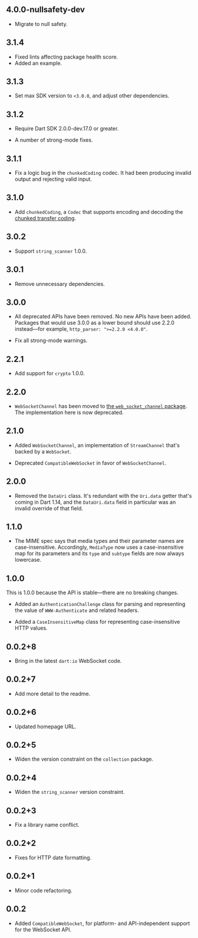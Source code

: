 ## 4.0.0-nullsafety-dev

* Migrate to null safety.

## 3.1.4

* Fixed lints affecting package health score.
* Added an example.

## 3.1.3

* Set max SDK version to `<3.0.0`, and adjust other dependencies.

## 3.1.2

* Require Dart SDK 2.0.0-dev.17.0 or greater.

* A number of strong-mode fixes.

## 3.1.1

* Fix a logic bug in the `chunkedCoding` codec. It had been producing invalid
  output and rejecting valid input.

## 3.1.0

* Add `chunkedCoding`, a `Codec` that supports encoding and decoding the
  [chunked transfer coding][].

[chunked transfer coding]: https://www.w3.org/Protocols/rfc2616/rfc2616-sec3.html#sec3.6.1

## 3.0.2

* Support `string_scanner` 1.0.0.

## 3.0.1

* Remove unnecessary dependencies.

## 3.0.0

* All deprecated APIs have been removed. No new APIs have been added. Packages
  that would use 3.0.0 as a lower bound should use 2.2.0 instead—for example,
  `http_parser: ">=2.2.0 <4.0.0"`.

* Fix all strong-mode warnings.

## 2.2.1

* Add support for `crypto` 1.0.0.

## 2.2.0

* `WebSocketChannel` has been moved to
  [the `web_socket_channel` package][web_socket_channel]. The implementation
  here is now deprecated.

[web_socket_channel]: https://pub.dev/packages/web_socket_channel

## 2.1.0

* Added `WebSocketChannel`, an implementation of `StreamChannel` that's backed
  by a `WebSocket`.

* Deprecated `CompatibleWebSocket` in favor of `WebSocketChannel`.

## 2.0.0

* Removed the `DataUri` class. It's redundant with the `Uri.data` getter that's
  coming in Dart 1.14, and the `DataUri.data` field in particular was an invalid
  override of that field.

## 1.1.0

* The MIME spec says that media types and their parameter names are
  case-insensitive. Accordingly, `MediaType` now uses a case-insensitive map for
  its parameters and its `type` and `subtype` fields are now always lowercase.

## 1.0.0

This is 1.0.0 because the API is stable—there are no breaking changes.

* Added an `AuthenticationChallenge` class for parsing and representing the
  value of `WWW-Authenticate` and related headers.

* Added a `CaseInsensitiveMap` class for representing case-insensitive HTTP
  values.

## 0.0.2+8

* Bring in the latest `dart:io` WebSocket code.

## 0.0.2+7

* Add more detail to the readme.

## 0.0.2+6

* Updated homepage URL.

## 0.0.2+5

* Widen the version constraint on the `collection` package.

## 0.0.2+4

* Widen the `string_scanner` version constraint.

## 0.0.2+3

* Fix a library name conflict.

## 0.0.2+2

* Fixes for HTTP date formatting.

## 0.0.2+1

* Minor code refactoring.

## 0.0.2

* Added `CompatibleWebSocket`, for platform- and API-independent support for the
  WebSocket API.
